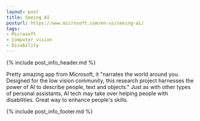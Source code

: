 ```yaml
---
layout: post
title: Seeing AI
posturl: https://www.microsoft.com/en-us/seeing-ai/
tags:
- Microsoft
- Computer vision
- Disability
---
```


{% include post_info_header.md %}

Pretty amazing app from Microsoft, it "narrates the world around you. Designed for the low vision community, this research project harnesses the power of AI to describe people, text and objects." Just as with other types of personal assistants, AI tech may take over helping people with disabilities. Great way to enhance people's skills.

{% include post_info_footer.md %}
